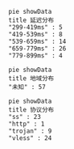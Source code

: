 
```mermaid
pie showData
title 延迟分布
"299-419ms" : 5
"419-539ms" : 8
"539-659ms" : 14
"659-779ms" : 26
"779-899ms" : 4
```
```mermaid
pie showData
title 地域分布
"未知" : 57
```
```mermaid
pie showData
title 协议分布
"ss" : 23
"http" : 1
"trojan" : 9
"vless" : 24
```